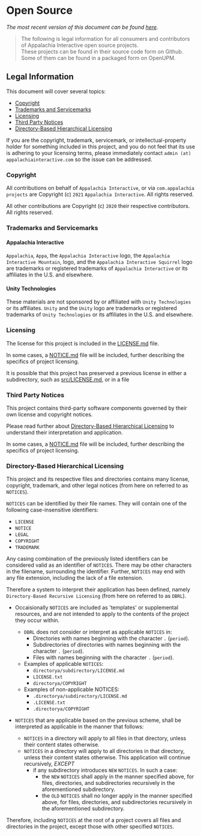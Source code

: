 # Open Source

*The most recent version of this document can be found [here](https://github.com/AppalachiaInteractive/com.appalachia.legal/blob/main/project-template/LEGAL.md).*

> The following is legal information for all consumers and contributors of Appalachia Interactive open source projects.  
> These projects can be found in their source code form on Github. Some of them can be found in a packaged form on OpenUPM.  

## Legal Information

This document will cover several topics:

- [Copyright](#copyright)
- [Trademarks and Servicemarks](#trademarks-and-servicemarks)
- [Licensing](#licensing)
- [Third Party Notices](#third-party-notices)
- [Directory-Based Hierarchical Licensing](#directory-based-hierarchical-licensing)

If you are the copyright, trademark, servicemark, or intellectual-property holder for something included in this project, and you do not feel that its use is adhering to your licensing terms, please immediately contact `admin (at) appalachiainteractive.com` so the issue can be addressed.

### Copyright

All contributions on behalf of `Appalachia Interactive`, or via `com.appalachia projects` are Copyright (c) `2021` `Appalachia Interactive`. All rights reserved.

All other contributions are Copyright (c) `2020` their respective contributors. All rights reserved.

### Trademarks and Servicemarks

#### Appalachia Interactive

`Appalachia`, `Appa`, the `Appalachia Interactive` logo, the `Appalachia Interactive Mountain`, logo, and the `Appalachia Interactive Squirrel` logo are trademarks or registered trademarks of `Appalachia Interactive` or its affiliates in the U.S. and elsewhere.

#### Unity Technologies

These materials are not sponsored by or affiliated with `Unity Technologies` or its affiliates. 
`Unity` and the `Unity` logo are trademarks or registered trademarks of `Unity Technologies` or its affiliates in the U.S. and elsewhere.

### Licensing

The license for this project is included in the [LICENSE.md](./LICENSE.md) file.

In some cases, a [NOTICE.md](./NOTICE.md) file will be included, further describing the specifics of project licensing.

It is possible that this project has preserved a previous license in either a subdirectory, such as [src/LICENSE.md](./src/LICENSE.md), or in a file 

### Third Party Notices

This project contains third-party software components governed by their own license and copyright notices.  

Please read further about [Directory-Based Hierarchical Licensing](#directory-based-hierarchical-licensing) to understand their interpretation and application.

In some cases, a [NOTICE.md](./NOTICE.md) file will be included, further describing the specifics of project licensing.

### Directory-Based Hierarchical Licensing

This project and its respective files and directories contains many license, copyright, trademark, and other legal notices (from here on referred to as `NOTICES`).

`NOTICES` can be identified by their file names.  They will contain one of the following case-insensitive identifiers:

- `LICENSE`
- `NOTICE`
- `LEGAL`
- `COPYRIGHT`
- `TRADEMARK`

Any casing combination of the previously listed identifiers can be considered valid as an identifier of `NOTICES`.  There may be other characters in the filename, surrounding the identifier.  Further, `NOTICES` may end with any file extension, including the lack of a file extension.

Therefore a system to interpret their application has been defined, namely `Directory-Based Recursive Licensing` (from here on referred to as `DBRL`).

- Occaisionally `NOTICES` are included as 'templates' or supplemental resources, and are not intended to apply to the contents of the project they occur within.  
  - `DBRL` does not consider or interpret as applicable `NOTICES` in:
    - Directories with names beginning with the character `.` (`period`).
    - Subdirectories of directories with names beginning with the character `.` (`period`).
    - Files with names beginning with the character `.` (`period`).
  - Examples of applicable `NOTICES`:
      - `directorya/subdirectory/LICENSE.md`
      - `LICENSE.txt`
      - `directorya/COPYRIGHT`
  - Examples of non-applicable NOTICES:
      - `.directorya/subdirectory/LICENSE.md`
      - `.LICENSE.txt`
      - `.directorya/COPYRIGHT`
    

- `NOTICES` that are applicable based on the previous scheme, shall be interpreted as applicable in the manner that follows:
  - `NOTICES` in a directory will apply to all files in that directory, unless their content states otherwise.
  - `NOTICES` in a directory will apply to all directories in that directory, unless their content states otherwise.  This application will continue recursively, *EXCEPT*
    - if any subdirectory introduces `NEW` `NOTICES`.  In such a case:
      - the `NEW` `NOTICES` shall apply in the manner specified above, for files, directories, and subdirectories recursively in the aforementioned subdirectory.
      - the `OLD` `NOTICES` shall no longer apply in the manner specified above, for files, directories, and subdirectories recursively in the aforementioned subdirectory. 

Therefore, including `NOTICES` at the root of a project covers all files and directories in the project, except those with other specified `NOTICES`.
